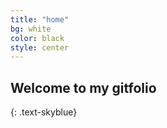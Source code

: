 ```yaml
---
title: "home"
bg: white
color: black
style: center
---
```

<span class="fa-stack subtlecircle" style="font-size:50px; background:rgba(0,100,200,0.07)">
  <i class="fa fa-circle fa-stack-2x text-white"></i>
  <i class="fa fa-cube fa-stack-1x text-skyblue"></i>
</span>

## Welcome to my gitfolio
{: .text-skyblue} 

<div class="list-group">
  <a class="list-group-item" href="https://blog.naver.com/9709193"><i class="fa fa-home fa-fw" style="font-size:32px" aria-hidden="true"></i></a>
  <a class="list-group-item" href="https://github.com/rbill109"><i class="fa fa-github fa-fw" style="font-size:32px" aria-hidden="true"></i></a>
  <a class="list-group-item" href="mailto:yumincho919@gmail.com"><i class="fa fa-paper-plane fa-fw" style="font-size:25px" aria-hidden="true"></i></a>
</div>